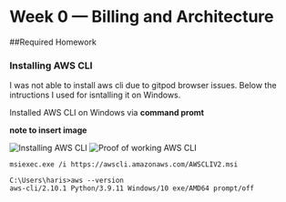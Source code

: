 # Week 0 — Billing and Architecture

##Required Homework

### Installing AWS CLI

I was not able to install aws cli due to gitpod browser issues.
Below the intructions I used for isntalling it on Windows.

Installed AWS CLI on Windows  via **command promt**

**note to insert image**

![Installing AWS CLI](assets/installing-windows-aws-cli.png)
![Proof of working AWS CLI](assets/)

```
msiexec.exe /i https://awscli.amazonaws.com/AWSCLIV2.msi
```

```
C:\Users\haris>aws --version
aws-cli/2.10.1 Python/3.9.11 Windows/10 exe/AMD64 prompt/off

```
